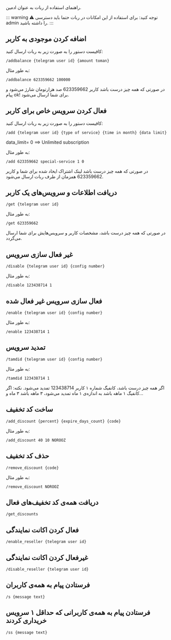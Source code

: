 راهنمای استفاده از ربات به عنوان ادمین.

::: warning ⚠️ توجه کنید:
برای استفاده از این امکانات در ربات حتما باید دسترسی admin را داشته باشید.
:::

## اضافه کردن موجودی به کاربر

کافیست دستور را به صورت زیر به ربات ارسال کنید:

```
/addbalance {telegram user id} {amount toman}
```

به طور مثال:

```
/addbalance 623359662 100000
```

در صورتی که همه چیز درست باشد کاربر 623359662 صد هزارتومان شارژ می‌شود و پیام ok! برای شما ارسال می‌شود.

## فعال کردن سرویس خاص برای کاربر

کافیست دستور را به صورت زیر به ربات ارسال کنید:

```
/add {telegram user id} {type of service} {time in month} {data limit}
```

data_limit= 0 ==> Unlimited subscription

به طور مثال:

```
/add 623359662 special-service 1 0
```

در صورتی که همه چیز درست باشد لینک اشتراک ایحاد شده برای شما و کاربر 623359662 همزمان از طرف ربات ارسال می‌شود.

## دریافت اطلاعات و سرویس‌های یک کاربر

```
/get {telegram user id}
```

به طور مثال:

```
/get 623359662
```

در صورتی که همه چیز درست باشد، مشخصات کاربر و سرویس‌هایش برای شما ارسال می‌گردد.


## غیر فعال سازی سرویس


```
/disable {telegram user id} {config number}
```

به طور مثال:

```
/disable 123438714 1
```

## فعال سازی سرویس غیر فعال شده


```
/enable {telegram user id} {config number}
```

به طور مثال:

```
/enable 123438714 1
```

## تمدید سرویس


```
/tamdid {telegram user id} {config number}
```

به طور مثال:

```
/tamdid 123438714 1
```

اگر همه چیز درست باشد، کانفیگ شماره ۱ کاربر 123438714 تمدید می‌شود.
نکته: اگر کانفیگ ۱ ماهه باشد به اندازه‌ی ۱ ماه تمدید می‌شود، ۳ ماهه باشد ۳ ماه و...

## ساخت کد تخفیف
```
/add_discount {percent} {expire_days_count} {code}
```

به طور مثال:

```
/add_discount 40 10 NOROOZ
```


## حذف کد تخفیف
```
/remove_discount {code}
```

به طور مثال:

```
/remove_discount NOROOZ
```

## دریافت همه‌ی کد تخفیف‌های فعال
```
/get_discounts
```

## فعال کردن اکانت نمایندگی

```
/enable_reseller {telegram user id}
```

## غیرفعال کردن اکانت نمایندگی
```
/disable_reseller {telegram user id}
```

## فرستادن پیام به همه‌ی کاربران
```
/s {message text}
```

## فرستادن پیام به همه‌ی کاربرانی که حداقل ۱ سرویس خریداری کردند
```
/ss {message text}
```
